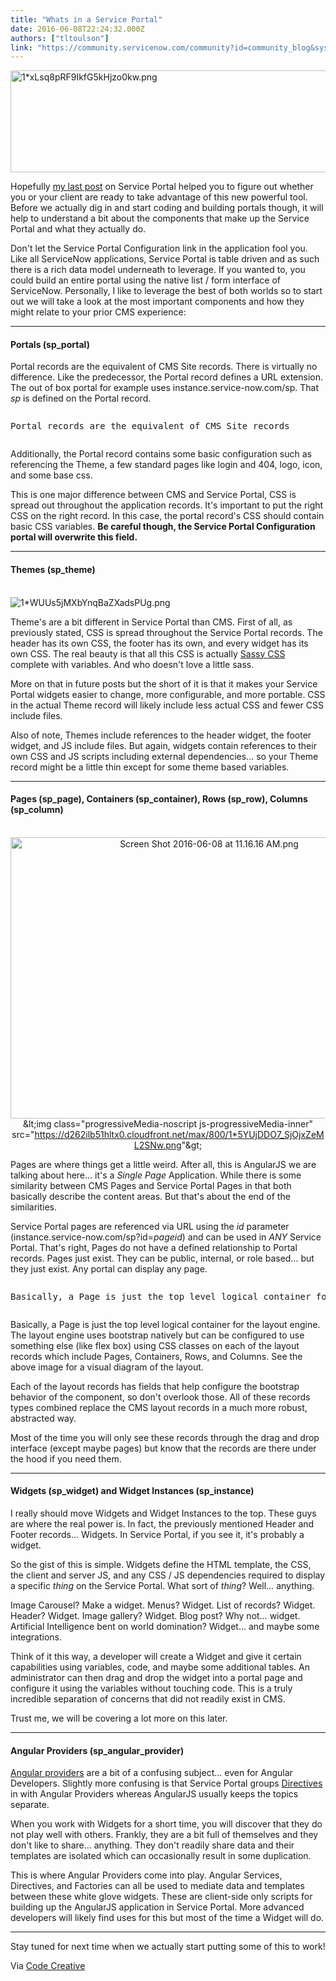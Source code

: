 ```yaml
---
title: "Whats in a Service Portal"
date: 2016-06-08T22:24:32.000Z
authors: ["tltoulson"]
link: "https://community.servicenow.com/community?id=community_blog&sys_id=03ad66a9dbd0dbc01dcaf3231f961905"
---
```

<p><img   alt="1*xLsq8pRF9IkfG5kHjzo0kw.png" class="image-1 jive-image" src="e5475d46db9813043eb27a9e0f9619fc.iix" style="width: 620px; height: 163px; display: block; margin-left: auto; margin-right: auto;"/></p><p class="section-divider layoutSingleColumn"></p><p class="graf--p">Hopefully <a title="anchor markup--p-anchor" class="markup--anchor markup--p-anchor" data-href="https://blog.codecreative.io/4-reasons-youre-not-ready-for-service-portal-e41ba6fa419#.jhlxy1uao" href="https://blog.codecreative.io/4-reasons-youre-not-ready-for-service-portal-e41ba6fa419#.jhlxy1uao">my last post</a> on Service Portal helped you to figure out whether you or your client are ready to take advantage of this new powerful tool. Before we actually dig in and start coding and building portals though, it will help to understand a bit about the components that make up the Service Portal and what they actually do.</p><p class="graf--p"></p><p class="graf--p">Don't let the Service Portal Configuration link in the application fool you. Like all ServiceNow applications, Service Portal is table driven and as such there is a rich data model underneath to leverage. If you wanted to, you could build an entire portal using the native list / form interface of ServiceNow. Personally, I like to leverage the best of both worlds so to start out we will take a look at the most important components and how they might relate to your prior CMS experience:</p><p></p><hr class="section-divider"/><p></p><h4 class="graf--h4">Portals (sp_portal)</h4><p></p><p class="graf--p">Portal records are the equivalent of CMS Site records. There is virtually no difference. Like the predecessor, the Portal record defines a URL extension. The out of box portal for example uses instance.service-now.com/sp. That <em class="markup--p-em markup--em">sp</em> is defined on the Portal record.</p><p class="graf--p"></p><pre __jive_macro_name="quote" class="jive_macro_quote jive_text_macro" data-renderedposition="515_8_1187_41"><p class="graf--p">Portal records are the equivalent of CMS Site records</p></pre><p class="graf--p"></p><p class="graf--p">Additionally, the Portal record contains some basic configuration such as referencing the Theme, a few standard pages like login and 404, logo, icon, and some base css.</p><p class="graf--p"></p><p class="graf--p">This is one major difference between CMS and Service Portal, CSS is spread out throughout the application records. It's important to put the right CSS on the right record. In this case, the portal record's CSS should contain basic CSS variables. <strong class="markup--strong markup--p-strong">Be careful though, the Service Portal Configuration portal will overwrite this field.</strong></p><p></p><hr class="section-divider"/><p></p><div class="layoutSingleColumn section-inner"><h4 class="graf--h4">Themes (sp_theme)</h4><div class="aspectRatioPlaceholder is-locked"><div class="js-progressiveMedia graf-image progressiveMedia" data-height="142" data-image-id="1*WUUs5jMXbYnqBaZXadsPUg.png" data-width="218"><br/><img   alt="1*WUUs5jMXbYnqBaZXadsPUg.png" class="image-2 jive-image" src="b8c370c6db589344e9737a9e0f9619f7.iix" style="width: auto; height: auto; display: block; margin-left: auto; margin-right: auto;"/><img class="progressiveMedia-image js-progressiveMedia-image jive-image" data-src="https://d262ilb51hltx0.cloudfront.net/max/800/1*WUUs5jMXbYnqBaZXadsPUg.png"/></div></div><p class="graf--p">Theme's are a bit different in Service Portal than CMS. First of all, as previously stated, CSS is spread throughout the Service Portal records. The header has its own CSS, the footer has its own, and every widget has its own CSS. The real beauty is that all this CSS is actually <a title="anchor markup--p-anchor" class="markup--anchor markup--p-anchor" data-href="http://sass-lang.com" href="http://sass-lang.com/">Sassy CSS</a> complete with variables. And who doesn't love a little sass.</p><p class="graf--p"></p><p class="graf--p">More on that in future posts but the short of it is that it makes your Service Portal widgets easier to change, more configurable, and more portable. CSS in the actual Theme record will likely include less actual CSS and fewer CSS include files.</p><p class="graf--p"></p><p class="graf--p">Also of note, Themes include references to the header widget, the footer widget, and JS include files. But again, widgets contain references to their own CSS and JS scripts including external dependencies… so your Theme record might be a little thin except for some theme based variables.</p></div><p class="section-divider layoutSingleColumn"></p><hr class="section-divider"/><p></p><div class="layoutSingleColumn section-inner"><h4 class="graf--h4">Pages (sp_page), Containers (sp_container), Rows (sp_row), Columns (sp_column)</h4><div class="aspectRatioPlaceholder is-locked"><div class="js-progressiveMedia graf-image progressiveMedia" data-action="zoom" data-action-value="1*5YUjDDO7_SjOjxZeML2SNw.png" data-height="966" data-image-id="1*5YUjDDO7_SjOjxZeML2SNw.png" data-width="1330" style="text-align: center;"><br/><img   alt="Screen Shot 2016-06-08 at 11.16.16 AM.png" class="image-3 jive-image" src="895054c2db901f048c8ef4621f96192f.iix" style="width: 620px; height: 450px;"/><img class="progressiveMedia-image js-progressiveMedia-image jive-image" data-src="https://d262ilb51hltx0.cloudfront.net/max/800/1*5YUjDDO7_SjOjxZeML2SNw.png"/><noscript class="js-progressiveMedia-inner"><span>&amp;lt;img class="progressiveMedia-noscript js-progressiveMedia-inner" src="</span><a title="" _jive_internal="true" href="/d262ilb51hltx0.cloudfront.net/max/800/1*5YUjDDO7_SjOjxZeML2SNw.png" rel="nofollow" target="_blank">https://d262ilb51hltx0.cloudfront.net/max/800/1*5YUjDDO7_SjOjxZeML2SNw.png</a><span>"&amp;gt;</span></noscript><p></p></div></div><p class="graf--p">Pages are where things get a little weird. After all, this is AngularJS we are talking about here… it's a <em class="markup--p-em markup--em">Single Page</em> Application. While there is some similarity between CMS Pages and Service Portal Pages in that both basically describe the content areas. But that's about the end of the similarities.</p><p class="graf--p"></p><p class="graf--p">Service Portal pages are referenced via URL using the <em class="markup--p-em markup--em">id</em> parameter (instance.service-now.com/sp?id=<em class="markup--p-em markup--em">pageid</em>) and can be used in <em class="markup--p-em markup--em">ANY</em> Service Portal. That's right, Pages do not have a defined relationship to Portal records. Pages just exist. They can be public, internal, or role based… but they just exist. Any portal can display any page.</p><p class="graf--p"></p><pre __jive_macro_name="quote" class="jive_macro_quote jive_text_macro" data-renderedposition="1861_8_1187_41"><p class="graf--p">Basically, a Page is just the top level logical container for the layout engine.</p></pre><p class="graf--p"></p><p class="graf--p">Basically, a Page is just the top level logical container for the layout engine. The layout engine uses bootstrap natively but can be configured to use something else (like flex box) using CSS classes on each of the layout records which include Pages, Containers, Rows, and Columns. See the above image for a visual diagram of the layout.</p><p class="graf--p"></p><p class="graf--p">Each of the layout records has fields that help configure the bootstrap behavior of the component, so don't overlook those. All of these records types combined replace the CMS layout records in a much more robust, abstracted way.</p><p class="graf--p"></p><p class="graf--p">Most of the time you will only see these records through the drag and drop interface (except maybe pages) but know that the records are there under the hood if you need them.</p></div><p class="section-divider layoutSingleColumn"></p><hr class="section-divider"/><p></p><p class="layoutSingleColumn section-inner"></p><h4 class="graf--h4">Widgets (sp_widget) and Widget Instances (sp_instance)</h4><p></p><p class="graf--p">I really should move Widgets and Widget Instances to the top. These guys are where the real power is. In fact, the previously mentioned Header and Footer records… Widgets. In Service Portal, if you see it, it's probably a widget.</p><p class="graf--p"></p><p class="graf--p">So the gist of this is simple. Widgets define the HTML template, the CSS, the client and server JS, and any CSS / JS dependencies required to display a specific <em class="markup--p-em markup--em">thing</em> on the Service Portal. What sort of <em class="markup--p-em markup--em">thing</em>? Well… anything.</p><p class="graf--p"></p><p class="graf--p">Image Carousel? Make a widget. Menus? Widget. List of records? Widget. Header? Widget. Image gallery? Widget. Blog post? Why not… widget. Artificial Intelligence bent on world domination? Widget… and maybe some integrations.</p><p class="graf--p"></p><p class="graf--p">Think of it this way, a developer will create a Widget and give it certain capabilities using variables, code, and maybe some additional tables. An administrator can then drag and drop the widget into a portal page and configure it using the variables without touching code. This is a truly incredible separation of concerns that did not readily exist in CMS.</p><p class="graf--p"></p><p class="graf--p">Trust me, we will be covering a lot more on this later.</p><p class="section-divider layoutSingleColumn"></p><hr class="section-divider"/><p></p><h4 class="graf--h4">Angular Providers (sp_angular_provider)</h4><p></p><p class="graf--p"><a title="anchor markup--p-anchor" class="markup--anchor markup--p-anchor" data-href="https://docs.angularjs.org/guide/providers" href="https://docs.angularjs.org/guide/providers">Angular providers</a> are a bit of a confusing subject… even for Angular Developers. Slightly more confusing is that Service Portal groups <a title="anchor markup--p-anchor" class="markup--anchor markup--p-anchor" data-href="https://docs.angularjs.org/guide/directive" href="https://docs.angularjs.org/guide/directive">Directives</a> in with Angular Providers whereas AngularJS usually keeps the topics separate.</p><p class="graf--p"></p><p class="graf--p">When you work with Widgets for a short time, you will discover that they do not play well with others. Frankly, they are a bit full of themselves and they don't like to share… anything. They don't readily share data and their templates are isolated which can occasionally result in some duplication.</p><p class="graf--p"></p><p class="graf--p">This is where Angular Providers come into play. Angular Services, Directives, and Factories can all be used to mediate data and templates between these white glove widgets. These are client-side only scripts for building up the AngularJS application in Service Portal. More advanced developers will likely find uses for this but most of the time a Widget will do.</p><p></p><hr class="section-divider"/><p></p><p class="graf--p">Stay tuned for next time when we actually start putting some of this to work!</p><p></p><p>Via <a title="log.codecreative.io/whats-in-a-service-portal-on-servicenow-c618e271df7#.yh8wjpkdx" href="https://blog.codecreative.io/whats-in-a-service-portal-on-servicenow-c618e271df7#.yh8wjpkdx">Code Creative</a></p>
